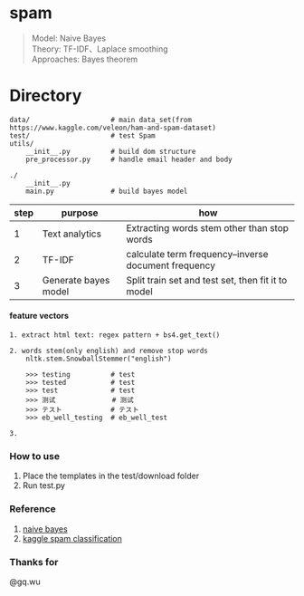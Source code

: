 # spam
> Model: Naive Bayes<br>
> Theory: TF-IDF、Laplace smoothing<br>
> Approaches: Bayes theorem

# Directory
```
data/                    # main data_set(from https://www.kaggle.com/veleon/ham-and-spam-dataset)
test/                    # test Spam
utils/
    __init__.py          # build dom structure
    pre_processor.py     # handle email header and body

./
    __init__.py
    main.py              # build bayes model
```

step|purpose|how
---|---|---
1|Text analytics|Extracting words stem other than stop words
2|TF-IDF|calculate term frequency–inverse document frequency
3|Generate bayes model|Split train set and test set, then fit it to model

#### feature vectors
```
1. extract html text: regex pattern + bs4.get_text()

2. words stem(only english) and remove stop words
    nltk.stem.SnowballStemmer("english")

    >>> testing          # test
    >>> tested           # test
    >>> test             # test
    >>> 测试              # 测试
    >>> テスト            # テスト
    >>> eb_well_testing  # eb_well_test

3. 
```

### How to use
1. Place the templates in the test/download folder
2. Run test.py

### Reference
1. [naive bayes](https://scikit-learn.org/stable/modules/naive_bayes.html#multinomial-naive-bayes)
2. [kaggle spam classification](https://www.kaggle.com/benvozza/spam-classification)

### Thanks for
@gq.wu
